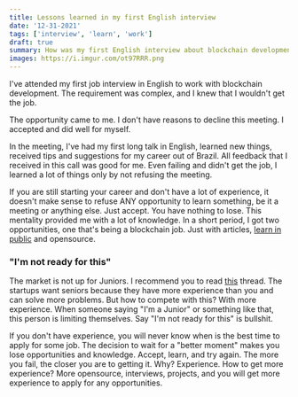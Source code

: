 ```yaml
---
title: Lessons learned in my first English interview
date: '12-31-2021'
tags: ['interview', 'learn', 'work']
draft: true
summary: How was my first English interview about blockchain development work
images: https://i.imgur.com/ot97RRR.png
---
```


I've attended my first job interview in English to work with blockchain development. The requirement was complex, and I knew that I wouldn't get the job.

The opportunity came to me. I don't have reasons to decline this meeting. I accepted and did well for myself.

In the meeting, I've had my first long talk in English, learned new things, received tips and suggestions for my career out of Brazil. All feedback that I received in this call was good for me. Even failing and didn't get the job, I learned a lot of things only by not refusing the meeting.

If you are still starting your career and don't have a lot of experience, it doesn't make sense to refuse ANY opportunity to learn something, be it a meeting or anything else. Just accept. You have nothing to lose. This mentality provided me with a lot of knowledge. In a short period, I got two opportunities, one that's being a blockchain job. Just with articles, [learn in public](https://www.swyx.io/learn-in-public/) and opensource.

### "I'm not ready for this"

The market is not up for Juniors. I recommend you to read [this](https://twitter.com/GergelyOrosz/status/1476856174230315025) thread. The startups want seniors because they have more experience than you and can solve more problems. But how to compete with this? With more experience. When someone saying "I'm a Junior" or something like that, this person is limiting themselves. Say "I'm not ready for this" is bullshit.

If you don't have experience, you will never know when is the best time to apply for some job. The decision to wait for a "better moment" makes you lose opportunities and knowledge. Accept, learn, and try again. The more you fail, the closer you are to getting it. Why? Experience. How to get more experience? More opensource, interviews, projects, and you will get more experience to apply for any opportunities.
